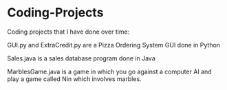 # Coding-Projects
Coding projects that I have done over time:

GUI.py and ExtraCredit.py are a Pizza Ordering System GUI done in Python

Sales.java is a sales database program done in Java

MarblesGame.java is a game in which you go against a computer AI and play a game called Nin which involves marbles.
